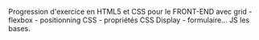 Progression d'exercice en HTML5 et CSS pour le FRONT-END avec grid - flexbox - positionning CSS - propriétés CSS Display - formulaire...
JS les bases.
